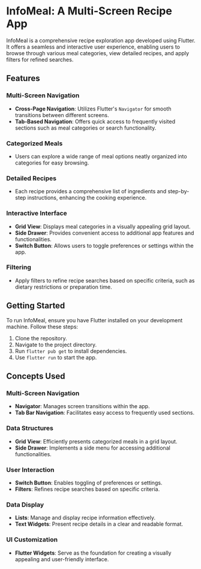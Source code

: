 # InfoMeal: A Multi-Screen Recipe App

InfoMeal is a comprehensive recipe exploration app developed using Flutter. It offers a seamless and interactive user experience, enabling users to browse through various meal categories, view detailed recipes, and apply filters for refined searches.

## Features

### Multi-Screen Navigation
- **Cross-Page Navigation**: Utilizes Flutter's `Navigator` for smooth transitions between different screens.
- **Tab-Based Navigation**: Offers quick access to frequently visited sections such as meal categories or search functionality.

### Categorized Meals
- Users can explore a wide range of meal options neatly organized into categories for easy browsing.

### Detailed Recipes
- Each recipe provides a comprehensive list of ingredients and step-by-step instructions, enhancing the cooking experience.

### Interactive Interface
- **Grid View**: Displays meal categories in a visually appealing grid layout.
- **Side Drawer**: Provides convenient access to additional app features and functionalities.
- **Switch Button**: Allows users to toggle preferences or settings within the app.

### Filtering
- Apply filters to refine recipe searches based on specific criteria, such as dietary restrictions or preparation time.

## Getting Started

To run InfoMeal, ensure you have Flutter installed on your development machine. Follow these steps:

1. Clone the repository.
2. Navigate to the project directory.
3. Run `flutter pub get` to install dependencies.
4. Use `flutter run` to start the app.

## Concepts Used

### Multi-Screen Navigation
- **Navigator**: Manages screen transitions within the app.
- **Tab Bar Navigation**: Facilitates easy access to frequently used sections.

### Data Structures
- **Grid View**: Efficiently presents categorized meals in a grid layout.
- **Side Drawer**: Implements a side menu for accessing additional functionalities.

### User Interaction
- **Switch Button**: Enables toggling of preferences or settings.
- **Filters**: Refines recipe searches based on specific criteria.

### Data Display
- **Lists**: Manage and display recipe information effectively.
- **Text Widgets**: Present recipe details in a clear and readable format.

### UI Customization
- **Flutter Widgets**: Serve as the foundation for creating a visually appealing and user-friendly interface.
